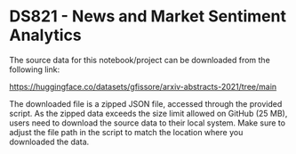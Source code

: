 # DS821 - News and Market Sentiment Analytics

The source data for this notebook/project can be downloaded from the following link:

https://huggingface.co/datasets/gfissore/arxiv-abstracts-2021/tree/main

The downloaded file is a zipped JSON file, accessed through the provided script. 
As the zipped data exceeds the size limit allowed on GitHub (25 MB), users need to download the source data to their local system. 
Make sure to adjust the file path in the script to match the location where you downloaded the data.


